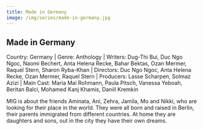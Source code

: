 ```yaml
---
title: Made in Germany
image: /img/series/made-in-germany.jpg
---
```



## Made in Germany  
Country: Germany | Genre: Anthology | Writers: Dug-Thi Bui, Duc Ngo Ngoc, Naomi Bechert, Anta Helena Recke, Bahar Bektas, Ozan Mermer, Raquel Stern, Sharon Ryba-Khan | Directors: Duc Ngo Ngoc, Anta Helena Recke, Ozan Mermer, Raquel Stern | Producers: Lasse Scharpen, Solmaz Azizi | Main Cast: Maria Mai Rohmann, Paula Pitsch, Vanessa Yeboah, Beritan Balci, Mohamed Kanj Khamis, Daniil Kremkin

MIG is about the friends Aminata, Ani, Zehra, Jamila, Mo and Nikki, who are looking for their place in the world. They were all born and raised in Berlin, their parents immigrated from different countries. At home they are daughters and sons, out in the city they have their own dreams. 
